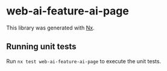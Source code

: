 # web-ai-feature-ai-page

This library was generated with [Nx](https://nx.dev).

## Running unit tests

Run `nx test web-ai-feature-ai-page` to execute the unit tests.
